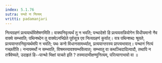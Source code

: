 ```yaml
---
index: 5.1.76
sutra: पन्थो ण नित्यम्
vritti: padamanjari
---
```


 नित्यग्रहणं प्रत्ययार्थविशेषणमिति। वाक्यनिवृत्यर्थं तु न भवति; पन्थादेशो हि प्रत्ययसन्नियोगेन विधीयमानो नैव वाक्ये सम्भवति; पथिन्श्ब्देन तु वाक्येऽनभिप्रेते पूर्वसूत्र एव नित्यग्रहणं कुर्यात्। यत्र पथिन्शब्दः श्रूयते, प्रत्ययान्तरनिवृत्यर्थमपि न भवति; पथः कनो विधानसामर्थ्यात्, प्रत्ययान्तरस्य प्राप्त्यभावात्। पन्थानं नित्यं गच्छतीति। नन्वयमर्थो न सम्भवति, विश्रमस्यावश्यम्भवित्वात्; सम्भवतु वा कथञ्चिदादित्यादौ, तथापि न तत्रैवेष्यते, उदाहृतं हि--पान्थो भिक्षां याचते इति ? तस्मादाभीक्षण्मुनित्यम्, परित्यागाभावो वा ॥